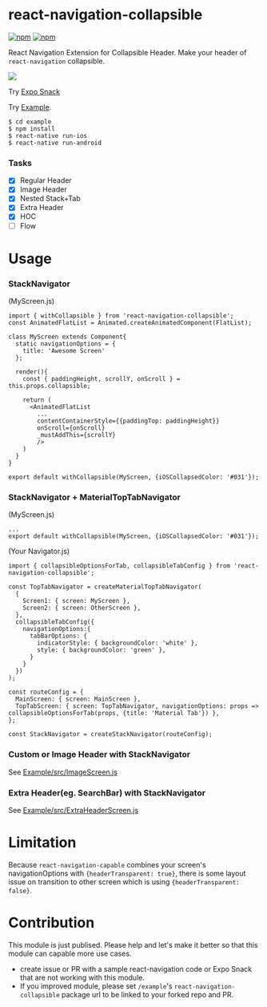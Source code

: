 # react-navigation-collapsible

[![npm](https://img.shields.io/npm/v/react-navigation-collapsible.svg)](https://www.npmjs.com/package/react-navigation-collapsible) [![npm](https://img.shields.io/npm/dm/react-navigation-collapsible.svg)](https://www.npmjs.com/package/react-navigation-collapsible)


React Navigation Extension for Collapsible Header.
Make your header of `react-navigation` collapsible.

<img src="https://github.com/benevbright/react-navigation-collapsible/blob/master/demo.gif?raw=true">


Try [Expo Snack](https://snack.expo.io/@benevbright/react-navigation-collapsible)

Try [Example](https://github.com/benevbright/react-navigation-collapsible/tree/master/example).


```
$ cd example
$ npm install
$ react-native run-ios
$ react-native run-android
```

### Tasks

- [x] Regular Header
- [x] Image Header
- [x] Nested Stack+Tab
- [x] Extra Header
- [x] HOC
- [ ] Flow

# Usage

### StackNavigator

(MyScreen.js)
```
import { withCollapsible } from 'react-navigation-collapsible';
const AnimatedFlatList = Animated.createAnimatedComponent(FlatList);

class MyScreen extends Component{
  static navigationOptions = {
    title: 'Awesome Screen'
  };

  render(){
    const { paddingHeight, scrollY, onScroll } = this.props.collapsible;

    return (
      <AnimatedFlatList 
        ...
        contentContainerStyle={{paddingTop: paddingHeight}}
        onScroll={onScroll} 
        _mustAddThis={scrollY}
        />
    )
  }
}

export default withCollapsible(MyScreen, {iOSCollapsedColor: '#031'});
```


### StackNavigator + MaterialTopTabNavigator

(MyScreen.js)
```
...
export default withCollapsible(MyScreen, {iOSCollapsedColor: '#031'});
```

(Your Navigator.js)
```
import { collapsibleOptionsForTab, collapsibleTabConfig } from 'react-navigation-collapsible';

const TopTabNavigator = createMaterialTopTabNavigator(
  {
    Screen1: { screen: MyScreen },
    Screen2: { screen: OtherScreen },
  },
  collapsibleTabConfig({
    navigationOptions:{
      tabBarOptions: {
        indicatorStyle: { backgroundColor: 'white' },
        style: { backgroundColor: 'green' },
      }
    }
  })
);

const routeConfig = {
  MainScreen: { screen: MainScreen },
  TopTabScreen: { screen: TopTabNavigator, navigationOptions: props => collapsibleOptionsForTab(props, {title: 'Material Tab'}) },
};

const StackNavigator = createStackNavigator(routeConfig);
```

### Custom or Image Header with StackNavigator
See [Example/src/ImageScreen.js](https://github.com/benevbright/react-navigation-collapsible/tree/master/example/src/ImageScreen.js)


### Extra Header(eg. SearchBar) with StackNavigator
See [Example/src/ExtraHeaderScreen.js](https://github.com/benevbright/react-navigation-collapsible/tree/master/example/src/ExtraHeaderScreen.js)


# Limitation

Because `react-navigation-capable` combines your screen's navigationOptions with `{headerTransparent: true}`, there is some layout issue on transition to other screen which is using `{headerTransparent: false}`.


# Contribution

This module is just publised.
Please help and let's make it better so that this module can capable more use cases.

- create issue or PR with a sample react-navigation code or Expo Snack that are not working with this module.
- If you improved module, please set `/example`'s `react-navigation-collapsible` package url to be linked to your forked repo and PR.